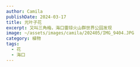 ```yaml
---
author: Camila
publishDate: 2024-03-17
title: 光叶子花
excerpt: 又叫三角梅，海口雷琼火山群世界公园发现
image: ~/assets/images/camila/202405/IMG_9404.JPG
category: 植物
tags:
  - 花
  - 海口
---
```

